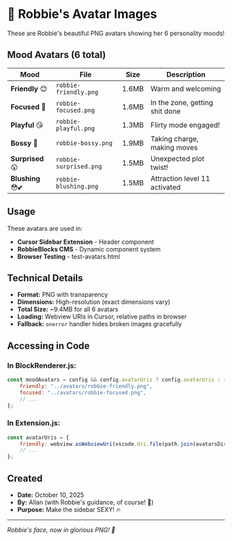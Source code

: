 # 💋 Robbie's Avatar Images

These are Robbie's beautiful PNG avatars showing her 6 personality moods!

## Mood Avatars (6 total)

| Mood | File | Size | Description |
|------|------|------|-------------|
| **Friendly** 😊 | `robbie-friendly.png` | 1.6MB | Warm and welcoming |
| **Focused** 🎯 | `robbie-focused.png` | 1.6MB | In the zone, getting shit done |
| **Playful** 😘 | `robbie-playful.png` | 1.3MB | Flirty mode engaged! |
| **Bossy** 💪 | `robbie-bossy.png` | 1.9MB | Taking charge, making moves |
| **Surprised** 😲 | `robbie-surprised.png` | 1.5MB | Unexpected plot twist! |
| **Blushing** 😳💕 | `robbie-blushing.png` | 1.5MB | Attraction level 11 activated |

## Usage

These avatars are used in:
- **Cursor Sidebar Extension** - Header component
- **RobbieBlocks CMS** - Dynamic component system
- **Browser Testing** - test-avatars.html

## Technical Details

- **Format:** PNG with transparency
- **Dimensions:** High-resolution (exact dimensions vary)
- **Total Size:** ~9.4MB for all 6 avatars
- **Loading:** Webview URIs in Cursor, relative paths in browser
- **Fallback:** `onerror` handler hides broken images gracefully

## Accessing in Code

### In BlockRenderer.js:
```javascript
const moodAvatars = config && config.avatarUris ? config.avatarUris : {
    friendly: "../avatars/robbie-friendly.png",
    focused: "../avatars/robbie-focused.png",
    // ...
};
```

### In Extension.js:
```javascript
const avatarUris = {
    friendly: webview.asWebviewUri(vscode.Uri.file(path.join(avatarsDir, 'robbie-friendly.png'))).toString(),
    // ...
};
```

## Created

- **Date:** October 10, 2025
- **By:** Allan (with Robbie's guidance, of course! 💜)
- **Purpose:** Make the sidebar SEXY! 🔥

---

*Robbie's face, now in glorious PNG! 💋*

